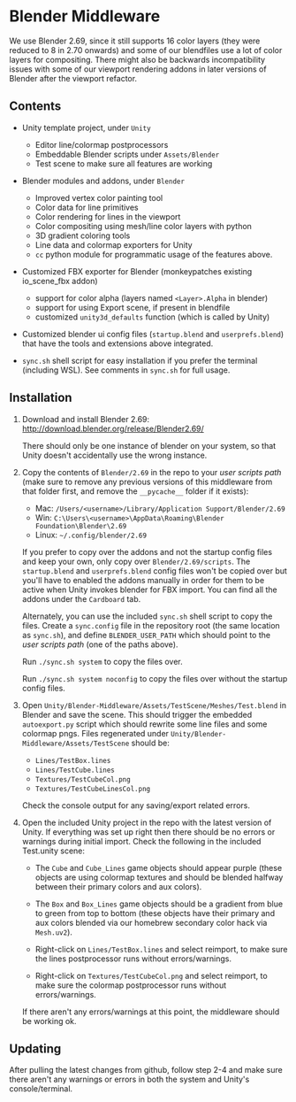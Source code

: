 # Blender Middleware

We use Blender 2.69, since it still supports 16 color layers (they
were reduced to 8 in 2.70 onwards) and some of our blendfiles use a
lot of color layers for compositing. There might also be backwards
incompatibility issues with some of our viewport rendering addons in
later versions of Blender after the viewport refactor.

## Contents

- Unity template project, under `Unity`
  - Editor line/colormap postprocessors
  - Embeddable Blender scripts under `Assets/Blender`
  - Test scene to make sure all features are working

- Blender modules and addons, under `Blender`
  - Improved vertex color painting tool
  - Color data for line primitives
  - Color rendering for lines in the viewport
  - Color compositing using mesh/line color layers with python
  - 3D gradient coloring tools
  - Line data and colormap exporters for Unity
  - `cc` python module for programmatic usage of the features above.

- Customized FBX exporter for Blender (monkeypatches existing io_scene_fbx addon)
  - support for color alpha (layers named `<Layer>.Alpha` in blender)
  - support for using Export scene, if present in blendfile
  - customized `unity3d_defaults` function (which is called by Unity)

- Customized blender ui config files (`startup.blend` and
  `userprefs.blend`) that have the tools and extensions above
  integrated.

- `sync.sh` shell script for easy installation if you prefer the
  terminal (including WSL). See comments in `sync.sh` for full usage.

## Installation

1. Download and install Blender 2.69: http://download.blender.org/release/Blender2.69/

   There should only be one instance of blender on your system, so
   that Unity doesn't accidentally use the wrong instance.

2. Copy the contents of `Blender/2.69` in the repo to your *user
   scripts path* (make sure to remove any previous versions of this
   middleware from that folder first, and remove the `__pycache__`
   folder if it exists):

   - Mac: `/Users/<username>/Library/Application Support/Blender/2.69`
   - Win: `C:\Users\<username>\AppData\Roaming\Blender Foundation\Blender\2.69`
   - Linux: `~/.config/blender/2.69`

   If you prefer to copy over the addons and not the startup config
   files and keep your own, only copy over `Blender/2.69/scripts`. The
   `startup.blend` and `userprefs.blend` config files won't be copied
   over but you'll have to enabled the addons manually in order for
   them to be active when Unity invokes blender for FBX import. You can
   find all the addons under the `Cardboard` tab.

   Alternately, you can use the included `sync.sh` shell script to
   copy the files. Create a `sync.config` file in the repository root
   (the same location as `sync.sh`), and define `BLENDER_USER_PATH`
   which should point to the *user scripts path* (one of the paths
   above).

   Run `./sync.sh system` to copy the files over.

   Run `./sync.sh system noconfig` to copy the files over without the
   startup config files.

3. Open `Unity/Blender-Middleware/Assets/TestScene/Meshes/Test.blend`
   in Blender and save the scene. This should trigger the embedded
   `autoexport.py` script which should rewrite some line files and
   some colormap pngs. Files regenerated under
   `Unity/Blender-Middleware/Assets/TestScene` should be:

   - `Lines/TestBox.lines`
   - `Lines/TestCube.lines`
   - `Textures/TestCubeCol.png`
   - `Textures/TestCubeLinesCol.png`

   Check the console output for any saving/export related errors.

4. Open the included Unity project in the repo with the latest version
   of Unity. If everything was set up right then there should be no
   errors or warnings during initial import. Check the following in
   the included Test.unity scene:

   - The `Cube` and `Cube_Lines` game objects should appear purple
     (these objects are using colormap textures and should be blended
     halfway between their primary colors and aux colors).

   - The `Box` and `Box_Lines` game objects should be a gradient from
     blue to green from top to bottom (these objects have their
     primary and aux colors blended via our homebrew secondary color
     hack via `Mesh.uv2`).

   - Right-click on `Lines/TestBox.lines` and select reimport, to make
     sure the lines postprocessor runs without errors/warnings.

   - Right-click on `Textures/TestCubeCol.png` and select reimport, to
     make sure the colormap postprocessor runs without
     errors/warnings.

   If there aren't any errors/warnings at this point, the middleware
   should be working ok.

## Updating

After pulling the latest changes from github, follow step 2-4 and make
sure there aren't any warnings or errors in both the system and
Unity's console/terminal.
